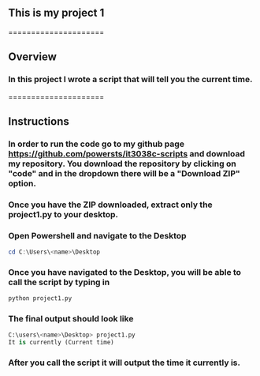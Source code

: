 ## This is my project 1

=====================

## Overview

### In this project I wrote a script that will tell you the current time.

=====================

## Instructions

### In order to run the code go to my github page https://github.com/powersts/it3038c-scripts and download my repository. You download the repository by clicking on "code" and in the dropdown there will be a "Download ZIP" option.

### Once you have the ZIP downloaded, extract only the project1.py to your desktop.

### Open Powershell and navigate to the Desktop
```powershell
cd C:\Users\<name>\Desktop
```
### Once you have navigated to the Desktop, you will be able to call the script by typing in
```python
python project1.py
```

### The final output should look like
```python
C:\users\<name>\Desktop> project1.py
It is currently (Current time)
```
### After you call the script it will output the time it currently is.
